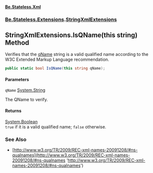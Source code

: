 #### [Be.Stateless.Xml](README.md 'README')
### [Be.Stateless.Extensions](Be.Stateless.Extensions.md 'Be.Stateless.Extensions').[StringXmlExtensions](StringXmlExtensions.md 'Be.Stateless.Extensions.StringXmlExtensions')

## StringXmlExtensions.IsQName(this string) Method

Verifies that the [qName](StringXmlExtensions.IsQName(thisstring).md#Be.Stateless.Extensions.StringXmlExtensions.IsQName(thisstring).qName 'Be.Stateless.Extensions.StringXmlExtensions.IsQName(this string).qName') string is a valid qualified name according to the W3C Extended Markup
Language recommendation.

```csharp
public static bool IsQName(this string qName);
```
#### Parameters

<a name='Be.Stateless.Extensions.StringXmlExtensions.IsQName(thisstring).qName'></a>

`qName` [System.String](https://docs.microsoft.com/en-us/dotnet/api/System.String 'System.String')

The QName to verify.

#### Returns
[System.Boolean](https://docs.microsoft.com/en-us/dotnet/api/System.Boolean 'System.Boolean')  
`true` if it is a valid qualified name; `false` otherwise.

### See Also
- [http://www.w3.org/TR/2009/REC-xml-names-20091208/#ns-qualnames](http://www.w3.org/TR/2009/REC-xml-names-20091208/#ns-qualnames 'http://www.w3.org/TR/2009/REC-xml-names-20091208/#ns-qualnames')